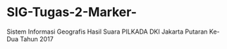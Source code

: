 # SIG-Tugas-2-Marker-
Sistem Informasi Geografis Hasil Suara PILKADA DKI Jakarta Putaran Ke-Dua Tahun 2017
